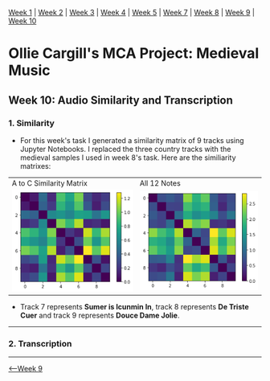 [Week 1](https://olliecargill.github.io/MCA-2022) | [Week 2](https://olliecargill.github.io/MCA-2022/labtasks/week2/week2.html) | [Week 3](https://olliecargill.github.io/MCA-2022/labtasks/week3/week3.html) | [Week 4](https://olliecargill.github.io/MCA-2022/labtasks/week4/week4.html) | [Week 5](https://olliecargill.github.io/MCA-2022/labtasks/week5/week5.html) | [Week 7](https://olliecargill.github.io/MCA-2022/labtasks/week7/week7.html) | [Week 8](https://olliecargill.github.io/MCA-2022/labtasks/week8/week8.html) | [Week 9](https://olliecargill.github.io/MCA-2022/labtasks/week9/week9.html) | [Week 10](https://olliecargill.github.io/MCA-2022/labtasks/week10/week10.html)

# Ollie Cargill's MCA Project: Medieval Music

## Week 10: Audio Similarity and Transcription

### 1. Similarity

* For this week's task I generated a similarity matrix of 9 tracks using Jupyter Notebooks. I replaced the three country tracks with the medieval samples I used in week 8's task. Here are the similiarity matrixes:

<table class ="screenshots">
  <tr>
    <td class="text-table"> A to C Similarity Matrix</td>
    <td class="text-table"> All 12 Notes</td>
  </tr>
  <tr>
    <td class="text-table"> <img src="matrix1.png"></td>
    <td class="text-table"> <img src="matrix2.png"></td>
  </tr>
  </table>
      
* Track 7 represents <strong>Sumer is Icunmin In</strong>, track 8 represents <strong>De Triste Cuer</strong> and track 9 represents <strong>Douce Dame Jolie</strong>.


<hr>

### 2. Transcription

<hr>


<div align="left"><a href="https://olliecargill.github.io/MCA-2022/labtasks/week9/week9.html"><--Week 9</a> 
